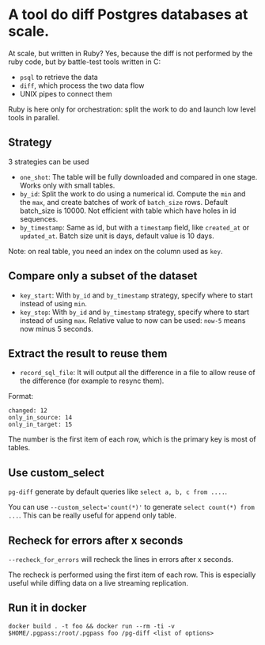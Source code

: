 # A tool do diff Postgres databases at scale.

At scale, but written in Ruby? Yes, because the diff is not performed by the ruby code, but by battle-test tools written in C:
* `psql` to retrieve the data
* `diff`, which process the two data flow
* UNIX pipes to connect them

Ruby is here only for orchestration: split the work to do and launch low level tools in parallel.

## Strategy

3 strategies can be used
* `one_shot`: The table will be fully downloaded and compared in one stage. Works only with small tables.
* `by_id`: Split the work to do using a numerical id. Compute the `min` and the `max`, and create batches of work of `batch_size` rows. Default batch_size is 10000. Not efficient with table which have holes in id sequences.
* `by_timestamp`: Same as id, but with a `timestamp` field, like `created_at` or `updated_at`. Batch size unit is days, default value is 10 days.

Note: on real table, you need an index on the column used as `key`.

## Compare only a subset of the dataset

* `key_start`: With `by_id` and `by_timestamp` strategy, specify where to start instead of using `min`.
* `key_stop`: With `by_id` and `by_timestamp` strategy, specify where to start instead of using `max`. Relative value to now can be used: `now-5` means now minus 5 seconds.

## Extract the result to reuse them

* `record_sql_file`: It will output all the difference in a file to allow reuse of the difference (for example to resync them).

Format:
```
changed: 12
only_in_source: 14
only_in_target: 15
```

The number is the first item of each row, which is the primary key is most of tables.

## Use custom_select

`pg-diff` generate by default queries like `select a, b, c from ....`.

You can use `--custom_select='count(*)'` to generate `select count(*) from ...`. This can be really useful for append only table.

## Recheck for errors after x seconds

`--recheck_for_errors` will recheck the lines in errors after x seconds.

The recheck is performed using the first item of each row. This is especially useful
while diffing data on a live streaming replication.

## Run it in docker

    docker build . -t foo && docker run --rm -ti -v $HOME/.pgpass:/root/.pgpass foo /pg-diff <list of options>
